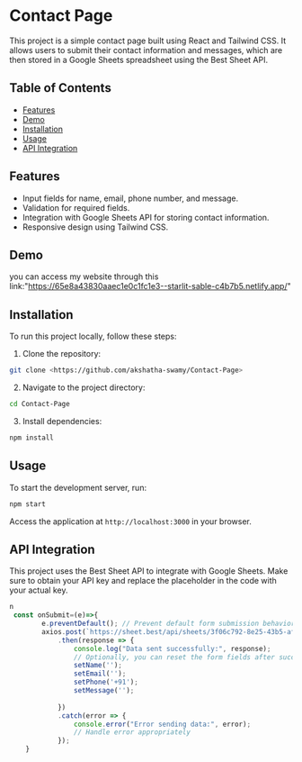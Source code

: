 
# Contact Page

This project is a simple contact page built using React and Tailwind CSS. It allows users to submit their contact information and messages, which are then stored in a Google Sheets spreadsheet using the Best Sheet API.

## Table of Contents

- [Features](#features)
- [Demo](#demo)
- [Installation](#installation)
- [Usage](#usage)
- [API Integration](#api-integration)


## Features

- Input fields for name, email, phone number, and message.
- Validation for required fields.
- Integration with Google Sheets API for storing contact information.
- Responsive design using Tailwind CSS.

## Demo

you can access my website through this link:"https://65e8a43830aaec1e0c1fc1e3--starlit-sable-c4b7b5.netlify.app/"

## Installation

To run this project locally, follow these steps:

1. Clone the repository:

```bash
git clone <https://github.com/akshatha-swamy/Contact-Page>
```

2. Navigate to the project directory:

```bash
cd Contact-Page
```

3. Install dependencies:

```bash
npm install
```

## Usage

To start the development server, run:

```bash
npm start
```

Access the application at `http://localhost:3000` in your browser.

## API Integration

This project uses the Best Sheet API to integrate with Google Sheets. Make sure to obtain your API key and replace the placeholder in the code with your actual key.

```javascript
n
 const onSubmit=(e)=>{
        e.preventDefault(); // Prevent default form submission behavior
        axios.post(`https://sheet.best/api/sheets/3f06c792-8e25-43b5-afab-d81383d5be53`, { name, email, phone, message })
            .then(response => {
                console.log("Data sent successfully:", response);
                // Optionally, you can reset the form fields after successful submission
                setName('');
                setEmail('');
                setPhone('+91');
                setMessage('');
                
            })
            .catch(error => {
                console.error("Error sending data:", error);
                // Handle error appropriately
            });
    }
```

